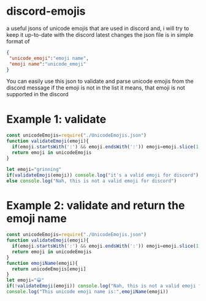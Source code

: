 # discord-emojis
a useful jsons of unicode emojis that are used in discord
and, i will try to keep it up-to-date with the discord latest changes
the json file is in simple format of
```json
{
 "unicode_emoji":"emoji name",
 "emoji name":"unicode_emoji"
}
```

You can easily use this json to validate and parse unicode emojis from the discord message
if the emoji is not in the list it means, that emoji is not supported in the discord

# Example 1: validate
```js
const unicodeEmojis=require("./UnicodeEmojis.json")
function validateEmoji(emoji){
  if(emoji.startsWith(':') && emoji.endsWith(':')) emoji=emoji.slice(1,-1) // just in case it's in form of :smile:
  return emoji in unicodeEmojis
}

let emoji="grinning"
if(validateEmoji(emoji)) console.log("it's a valid emoji for discord")
else console.log("Nah, this is not a valid emoji for discord")
```

# Example 2: validate and return the emoji name
```js
const unicodeEmojis=require("./UnicodeEmojis.json")
function validateEmoji(emoji){
  if(emoji.startsWith(':') && emoji.endsWith(':')) emoji=emoji.slice(1,-1) // just in case it's in form of :smile:
  return emoji in unicodeEmojis
}
function emojiName(emoji){
  return unicodeEmojis[emoji]
}
let emoji="😀"
if(!validateEmoji(emoji)) console.log("Nah, this is not a valid emoji for discord")
console.log("This unicode emoji name is:",emojiName(emoji))
```
